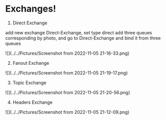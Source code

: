 # Exchanges!

1. Direct Exchange

add new exchange Direct-Exchange, set type direct add three queues corresponding by photo, and go to Direct-Exchange and bind it from three queues

![](../../Pictures/Screenshot from 2022-11-05 21-16-33.png)

2. Fanout Exchange

![](../../Pictures/Screenshot from 2022-11-05 21-19-17.png)

3. Topic Exchange
 
![](../../Pictures/Screenshot from 2022-11-05 21-20-56.png)

4. Headers Exchange

![](../../Pictures/Screenshot from 2022-11-05 21-12-09.png)
